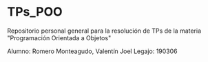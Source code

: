 # TPs_POO
Repositorio personal general para la resolución de TPs de la materia "Programación Orientada a Objetos" 

  Alumno: Romero Monteagudo, Valentín Joel
  Legajo: 190306
